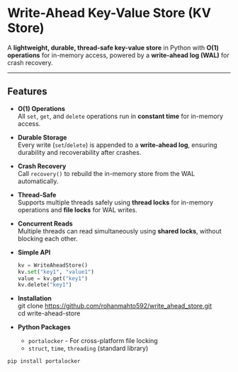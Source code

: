 # Write-Ahead Key-Value Store (KV Store)

A **lightweight, durable, thread-safe key-value store** in Python with **O(1) operations** for in-memory access, powered by a **write-ahead log (WAL)** for crash recovery.

---

## Features

- **O(1) Operations**  
  All `set`, `get`, and `delete` operations run in **constant time** for in-memory access.

- **Durable Storage**  
  Every write (`set`/`delete`) is appended to a **write-ahead log**, ensuring durability and recoverability after crashes.

- **Crash Recovery**  
  Call `recovery()` to rebuild the in-memory store from the WAL automatically.

- **Thread-Safe**  
  Supports multiple threads safely using **thread locks** for in-memory operations and **file locks** for WAL writes.

- **Concurrent Reads**  
  Multiple threads can read simultaneously using **shared locks**, without blocking each other.

- **Simple API**  
  ```python
  kv = WriteAheadStore()
  kv.set("key1", "value1")
  value = kv.get("key1")
  kv.delete("key1")

- **Installation**  
  git clone https://github.com/rohanmahto592/write_ahead_store.git <br>
  cd write-ahead-store

- **Python Packages**
  - `portalocker` - For cross-platform file locking
  - `struct`, `time`, `threading` (standard library)

```bash
pip install portalocker

